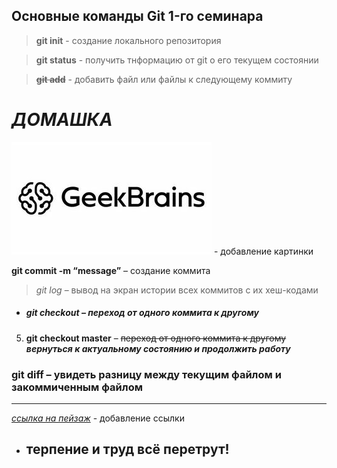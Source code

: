 ## Основные команды Git 1-го семинара

> **git init** - создание локального репозитория

> **git status** - получить тнформацию от git о его текущем состоянии

>~~**git add**~~ - добавить файл или файлы к следующему коммиту

# *ДОМАШКА*

![](1.jpg) - добавление картинки

**git commit -m “message”** – создание коммита

> _git log_ – вывод на экран истории всех коммитов с их хеш-кодами

* ##### *git checkout* – переход от одного коммита к другому

5. **git checkout master** – ~~переход от одного коммита к другому~~ ***вернуться к актуальному состоянию и продолжить работу***

### **git diff** – увидеть разницу между текущим файлом и закоммиченным файлом

---

 [*ссылка на пейзаж*](https://get.wallhere.com/photo/1920x1080-px-mountain-nature-river-rock-645757.jpg) - добавление ссылки

* ## **терпение и труд всё перетрут!**